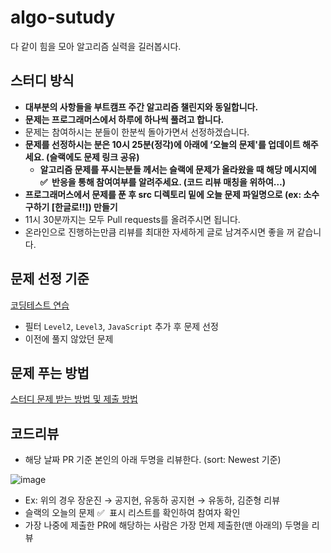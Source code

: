 # algo-sutudy

다 같이 힘을 모아 알고리즘 실력을 길러봅시다.

## 스터디 방식

- **대부분의 사항들을 부트캠프 주간 알고리즘 챌린지와 동일합니다.**
- **문제는 프로그래머스에서 하루에 하나씩 풀려고 합니다.**
- 문제는 참여하시는 분들이 한분씩 돌아가면서 선정하겠습니다.
- **문제를 선정하시는 분은 10시 25분(정각)에 아래에 ‘오늘의 문제'를 업데이트 해주세요. (슬랙에도 문제 링크 공유)**
    - **알고리즘 문제를 푸시는분들 께서는 슬랙에 문제가 올라왔을 때 해당 메시지에 ✅  반응을 통해 참여여부를 알려주세요. (코드 리뷰 매칭을 위하여…)**
- **프로그래머스에서 문제를 푼 후 src 디렉토리 밑에 오늘 문제 파일명으로 (ex: 소수 구하기 [한글로!!]) 만들기**
- 11시 30분까지는 모두 Pull requests를 올려주시면 됩니다.
- 온라인으로 진행하는만큼 리뷰를 최대한 자세하게 글로 남겨주시면 좋을 꺼 같습니다.

## 문제 선정 기준

[코딩테스트 연습](https://school.programmers.co.kr/learn/challenges)

- 필터 `Level2`, `Level3`, `JavaScript` 추가 후 문제 선정
- 이전에 풀지 않았던 문제


## 문제 푸는 방법

[스터디 문제 받는 방법 및 제출 방법](https://living-rosehip-25b.notion.site/cbc5384bf0394d1fa330aaf8028a78b8)

## 코드리뷰

- 해당 날짜 PR 기준 본인의 아래 두명을 리뷰한다. (sort: Newest 기준)

![image](https://user-images.githubusercontent.com/41819129/182034429-845b0706-a9ad-4aa4-abc1-4deeca7e0d81.png)

- Ex: 위의 경우 장운진 → 공지현, 유동하 공지현 → 유동하, 김준형 리뷰
- 슬랙의 오늘의 문제 ✅  표시 리스트를 확인하여 참여자 확인
- 가장 나중에 제출한 PR에 해당하는 사람은 가장 먼제 제출한(맨 아래의) 두명을 리뷰
